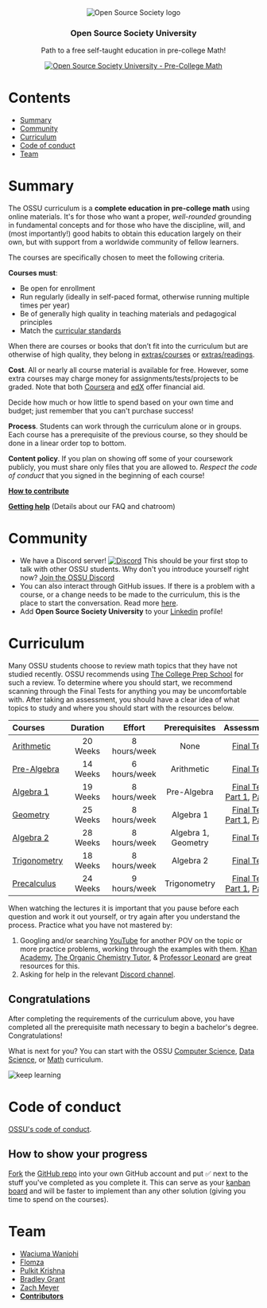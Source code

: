 <div align="center" style="text-align: center">
<img src="images/ossu-logo.webp" alt="Open Source Society logo"/>
<h3>Open Source Society University</h3>
<p>
  Path to a free self-taught education in pre-college Math!
</p>
<p>
  <a href="https://github.com/ossu/precollege-math">
    <img alt="Open Source Society University - Pre-College Math" src="https://img.shields.io/badge/OSSU-precollege--math-blue.svg"
  ></a>
</p>
</div>

# Contents

- [Summary](#summary)
- [Community](#community)
- [Curriculum](#curriculum)
- [Code of conduct](#code-of-conduct)
- [Team](#team)

# Summary

The OSSU curriculum is a **complete education in pre-college math** using online materials.
It's for those who want a proper, *well-rounded* grounding in fundamental concepts
and for those who have the discipline, will, and (most importantly!) good habits to obtain this education largely on their own,
but with support from a worldwide community of fellow learners.

The courses are specifically chosen to meet the following criteria.

**Courses must**:
- Be open for enrollment
- Run regularly (ideally in self-paced format, otherwise running multiple times per year)
- Be of generally high quality in teaching materials and pedagogical principles
- Match the [curricular standards](CURRICULAR_GUIDELINES.md)

When there are courses or books that don’t fit into the curriculum but are otherwise of high quality, they belong in [extras/courses](/extras/courses.md) or [extras/readings](/extras/readings.md).

**Cost**. All or nearly all course material is available for free. However, some extra courses may charge money for assignments/tests/projects to be graded.
Note that both [Coursera](https://www.coursera.support/s/article/209819033-Apply-for-Financial-Aid-or-a-Scholarship?language=en_US) and [edX](https://courses.edx.org/financial-assistance/) offer financial aid.

Decide how much or how little to spend based on your own time and budget;
just remember that you can't purchase success!

**Process**. Students can work through the curriculum alone or in groups. Each course has a prerequisite of the previous course, so they should be done in a linear order top to bottom.

**Content policy**. If you plan on showing off some of your coursework publicly, you must share only files that you are allowed to.
*Respect the code of conduct* that you signed in the beginning of each course!

**[How to contribute](CONTRIBUTING.md)**

**[Getting help](HELP.md)** (Details about our FAQ and chatroom)

# Community

- We have a Discord server! [![Discord](https://img.shields.io/discord/744385009028431943.svg?label=&logo=discord&logoColor=ffffff&color=7389D8&labelColor=6A7EC2)](https://discord.gg/wuytwK5s9h) This should be your first stop to talk with other OSSU students. Why don't you introduce yourself right now? [Join the OSSU Discord](https://discord.gg/wuytwK5s9h)
- You can also interact through GitHub issues. If there is a problem with a course, or a change needs to be made to the curriculum, this is the place to start the conversation. Read more [here](CONTRIBUTING.md).
- Add **Open Source Society University** to your [Linkedin](https://www.linkedin.com/school/11272443/) profile!

# Curriculum

Many OSSU students choose to review math topics that they have not studied recently.
OSSU recommends using [The College Prep School](https://www.youtube.com/@thecollegeprepschool4486/playlists) for such a review.
To determine where you should start, we recommend scanning through the Final Tests for anything you may be uncomfortable with. After taking an assessment, you should have a clear idea of what topics to study and where you should start with the resources below.

Courses | Duration | Effort | Prerequisites | Assessments
:-- | :--: | :--: | :--: | :--:
[Arithmetic](/coursepages/arithmetic/README.md) | 20 Weeks | 8 hours/week | None | [Final Test](https://www.youtube.com/watch?v=Af-MqCJGZww&list=PLm2VEQtiYjhpTTgxTVCXVcpYWDUqiewiQ&index=39&pp=iAQB0gcJCTgDd0p55Nqk)
[Pre-Algebra](/coursepages/pre-algebra/README.md) | 14 Weeks | 6 hours/week | Arithmetic | [Final Test](https://www.youtube.com/watch?v=tz0VX_QfFxI&list=PLm2VEQtiYjhoZuRqvrC_dxSrwr0uexm4l&index=27&pp=iAQB)
[Algebra 1](/coursepages/algebra-1/README.md) | 19 Weeks | 8 hours/week | Pre-Algebra | [Final Test Part 1](https://www.youtube.com/watch?v=-RA5vtfH-qY&list=PLm2VEQtiYjhpXDka_1Q6m0x1rL5GRPMX8&index=35&t=369s&pp=iAQB0gcJCTgDd0p55Nqk), [Part 2](https://www.youtube.com/watch?v=lx0sDd0efSo&list=PLm2VEQtiYjhpXDka_1Q6m0x1rL5GRPMX8&index=37&pp=iAQB)
[Geometry](/coursepages/geometry/README.md) | 25 Weeks | 8 hours/week | Algebra 1 | [Final Test Part 1](https://www.youtube.com/watch?v=84e6AVgYYNk&list=PLm2VEQtiYjhoXTFAF8nuN5YrAl2Muh4Nw&index=47&t=2s&pp=iAQB), [Part 2](https://www.youtube.com/watch?v=3Aaahyp1Lh8&list=PLm2VEQtiYjhoXTFAF8nuN5YrAl2Muh4Nw&index=49&pp=iAQB0gcJCTgDd0p55Nqk)
[Algebra 2](/coursepages/algebra-2/README.md) | 28 Weeks | 8 hours/week | Algebra 1, Geometry | [Final Test](https://www.youtube.com/watch?v=IQYKm-0KaOE&list=PLm2VEQtiYjhoEvVOJzs8jrgFc1zXQVMiQ&index=55&pp=iAQB)
[Trigonometry](/coursepages/trigonometry/README.md) | 18 Weeks | 8 hours/week | Algebra 2 | [Final Test](https://www.youtube.com/watch?v=2vNzGXrgbdQ&list=PLm2VEQtiYjhofP-A_QvAoTVwWjXwU7bCc&index=35&pp=iAQB)
[Precalculus](/coursepages/precalculus/README.md) | 24 Weeks | 9 hours/week | Trigonometry | [Final Test Part 1](https://www.youtube.com/watch?v=OY63IBm5RpI&list=PLm2VEQtiYjhrrznuk1nQu9qJBniirGXl_&index=45&pp=iAQB0gcJCTgDd0p55Nqk), [Part 2](https://www.youtube.com/watch?v=aY7qINRAOvU&list=PLm2VEQtiYjhrrznuk1nQu9qJBniirGXl_&index=47&pp=iAQB)


When watching the lectures it is important that you pause before each question and work it out yourself, or try again after you understand the process.
Practice what you have not mastered by:
1. Googling and/or searching [YouTube](https://www.youtube.com/) for another POV on the topic or more practice problems, working through the examples with them. [Khan Academy](https://www.youtube.com/@khanacademy), [The Organic Chemistry Tutor](https://www.youtube.com/@TheOrganicChemistryTutor), & [Professor Leonard](https://www.youtube.com/@ProfessorLeonard) are great resources for this.
2. Asking for help in the relevant [Discord channel](https://discord.com/channels/744385009028431943/744971809056751687).

## Congratulations

After completing the requirements of the curriculum above,
you have completed all the prerequisite math necessary to begin a bachelor's degree.
Congratulations!

What is next for you? You can start with the OSSU [Computer Science](https://cs.ossu.dev), [Data Science](https://ds.ossu.dev), or [Math](https://math.ossu.dev/) curriculum.

![keep learning](images/keep-learning.webp)

# Code of conduct
[OSSU's code of conduct](https://github.com/ossu/code-of-conduct).

## How to show your progress

[Fork](https://www.freecodecamp.org/news/how-to-fork-a-github-repository/) the [GitHub repo](https://github.com/ossu/precollege-math) into your own GitHub account and put ✅ next to the stuff you've completed as you complete it. This can serve as your [kanban board](https://en.wikipedia.org/wiki/Kanban_board) and will be faster to implement than any other solution (giving you time to spend on the courses).

# Team

* [Waciuma Wanjohi](https://github.com/waciumawanjohi)
* [Flomza](https://github.com/Flomza)
* [Pulkit Krishna](https://github.com/pulkitkrishna00)
* [Bradley Grant](https://github.com/bradleygrant)
* [Zach Meyer](https://github.com/zachmmeyer)
* **[Contributors](https://github.com/ossu/precollege-math/graphs/contributors)**
